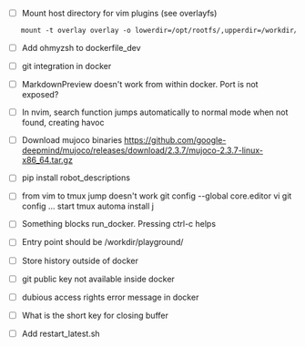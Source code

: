 - [ ] Mount host directory for vim plugins (see overlayfs)
```dockerfile
   mount -t overlay overlay -o lowerdir=/opt/rootfs/,upperdir=/workdir/armchroot-upper/,workdir=/workdir/armchroot-work/ /workdir/armchroot
```

- [ ] Add ohmyzsh to dockerfile_dev
- [ ] git integration in docker
- [ ] MarkdownPreview doesn't work from within docker. Port is not exposed?
- [ ] In nvim, search function jumps automatically to normal mode when not found, creating havoc
- [ ] Download mujoco binaries https://github.com/google-deepmind/mujoco/releases/download/2.3.7/mujoco-2.3.7-linux-x86_64.tar.gz
- [ ] pip install robot_descriptions
- [ ] from vim to tmux jump doesn't work
git config --global core.editor vi
git config ...
start tmux automa
install j

- [ ] Something blocks run_docker. Pressing ctrl-c helps
- [ ] Entry point should be /workdir/playground/
- [ ] Store history outside of docker
- [ ] git public key not available inside docker
- [ ] dubious access rights error message in docker
- [ ] What is the short key for closing buffer
- [ ] Add restart_latest.sh 

